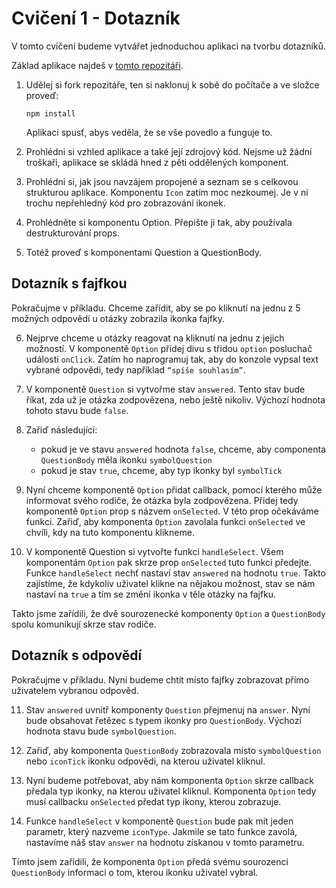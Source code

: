 # Cvičení 1 - Dotazník

V tomto cvičení budeme vytvářet jednoduchou aplikaci na tvorbu dotazníků.

Základ aplikace najdeš v [tomto repozitáři](https://github.com/Czechitas-podklady-WEB/dotaznik).


1. Udělej si fork repozitáře, ten si naklonuj k sobě do počítače a ve složce proveď:

	```
	npm install
	```

	Aplikaci spusť, abys veděla, že se vše povedlo a funguje to.

2. Prohlédni si vzhled aplikace a také její zdrojový kód. Nejsme už žádní troškaři, aplikace se skládá hned z pěti oddělených komponent.

3. Prohlédni si, jak jsou navzájem propojené a seznam se s celkovou strukturou aplikace. Komponentu `Icon` zatím moc nezkoumej. Je v ní trochu nepřehledný kód pro zobrazování ikonek.

4. Prohlédněte si komponentu Option. Přepište ji tak, aby používala destrukturování props.

5. Totéž proveď s komponentami Question a QuestionBody.


## Dotazník s fajfkou

Pokračujme v příkladu. Chceme zařídit, aby se po kliknutí na jednu z 5 možných odpovědí u otázky zobrazila ikonka fajfky.

6. Nejprve chceme u otázky reagovat na kliknutí na jednu z jejich možností. V komponentě `Option` přidej divu s třidou `option` posluchač události `onClick`. Zatím ho naprogramuj tak, aby do konzole vypsal text vybrané odpovědi, tedy například `“spíše souhlasím”`.

7. V komponentě `Question` si vytvořme stav `answered`. Tento stav bude říkat, zda už je otázka zodpovězena, nebo ještě nikoliv. Výchozí hodnota tohoto stavu bude `false`.

8. Zařiď následující:

	- pokud je ve stavu `answered` hodnota `false`, chceme, aby componenta `QuestionBody` měla ikonku `symbolQuestion`
	- pokud je stav `true`, chceme, aby typ ikonky byl `symbolTick`

9. Nyní chceme komponentě `Option` přidat callback, pomocí kterého může informovat svého rodiče, že otázka byla zodpovězena. Přidej tedy komponentě `Option` prop s názvem `onSelected`. V této prop očekáváme funkci. Zařiď, aby komponenta `Option` zavolala funkci `onSelected` ve chvíli, kdy na tuto komponentu klikneme.

10. V komponentě Question si vytvořte funkci `handleSelect`. Všem komponentám `Option` pak skrze prop `onSelected` tuto funkci předejte. Funkce `handleSelect` nechť nastaví stav `answered` na hodnotu `true`. Takto zajístíme, že kdykoliv uživatel klikne na nějakou možnost, stav se nám nastaví na `true` a tím se změní ikonka v těle otázky na fajfku.

Takto jsme zařídili, že dvě sourozenecké komponenty `Option` a `QuestionBody` spolu komunikují skrze stav rodiče.


## Dotazník s odpovědí

Pokračujme v příkladu. Nyní budeme chtít místo fajfky zobrazovat přímo uživatelem vybranou odpověd.

11. Stav `answered` uvnitř komponenty `Question` přejmenuj na `answer`. Nyní bude obsahovat řetězec s typem ikonky pro `QuestionBody`. Výchozí hodnota stavu bude `symbolQuestion`.

12. Zařiď, aby komponenta `QuestionBody` zobrazovala místo `symbolQuestion` nebo `iconTick` ikonku odpovědi, na kterou uživatel kliknul.

13. Nyní budeme potřebovat, aby nám komponenta `Option` skrze callback předala typ ikonky, na kterou uživatel kliknul. Komponenta `Option` tedy musí callbacku `onSelected` předat typ ikony, kterou zobrazuje.

14. Funkce `handleSelect` v komponentě `Question` bude pak mít jeden parametr, který nazveme `iconType`. Jakmile se tato funkce zavolá, nastavíme náš stav `answer` na hodnotu získanou v tomto parametru.

Tímto jsem zařídili, že komponenta `Option` předá svému sourozenci `QuestionBody` informaci o tom, kterou ikonku uživatel vybral.